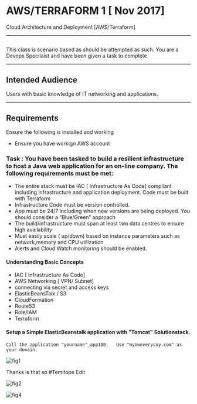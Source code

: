 #  AWS/TERRAFORM 1 [ Nov 2017]

Cloud Architecture and Deployment [AWS/Terraform]

---

## 

This class is scenario based as should be attempted as such. You are a Devops Specilaist and have been given a task to complete

---

## Intended Audience

Users with basic knowledge of IT networking and applications.

---

## Requirements

Ensure the following is installed and working

- Ensure you have workign AWS account



###  Task : You have been tasked to build a resilient infrastructure to host a Java web application for an on-line company. The following requirements must be met:

- The entire stack must be IAC [ Infrastructure As Code] compliant including infrastructure and application deployment. Code must be built with Terraform
- Infrastructure Code must be version controlled.
- App must be 24/7 including when new versions are being deployed. You should consider a “Blue/Green” approach
- The build/infrastructure must span at least two data centres to ensure high availability
- Must easily scale ( up/down) based on instance parameters such as network,memory and CPU utilization
- Alerts and Cloud Watch monitoring should be enabled. 



#### Understanding Basic Concepts 

- IAC [ Infrastructure As Code] 
- AWS Networking [ VPN/ Subnet]
- connecting via secret and access keys
- ElasticBeansTalk / S3
- CloudFormation
- Route53	
- Role/IAM
- Terraform


#### Setup a Simple ElasticBeanstalk application with "Tomcat" Solutionstack. 

    Call the application "yourname"_app100.   Use "myownverycoy.com" as your domain.


![fig1](screengrab1.png?raw=true "fig1")


Thanks is that so #Temitope Edit

![fig2](screengrab3.jpeg?raw=true "fig3")

![fig4](screengrab4.png?raw=true "fig4")
